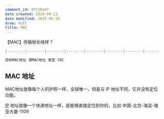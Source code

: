 ```yaml
---
comment_id: 87728a97
date created: 2024-09-23
date modified: 2025-05-26
draw: null
title: MAC
---
```

【MAC】传输帧长啥样？

```Java
|--------|--------|--------|--------|--------|--------|--------|--------|--------|--------|--------|--------|

目标MAC地址 源MAC地址 类型 CRC

```

## MAC 地址

MAC地址就像每个人的护照一样，全球唯一，但是与 IP 地址不同，它并没有定位功能。

[IP](IP.md) 地址就像一个快递地址一样，是能够直接定位到你的，比如 中国-北京-海淀-维亚大厦-1109
